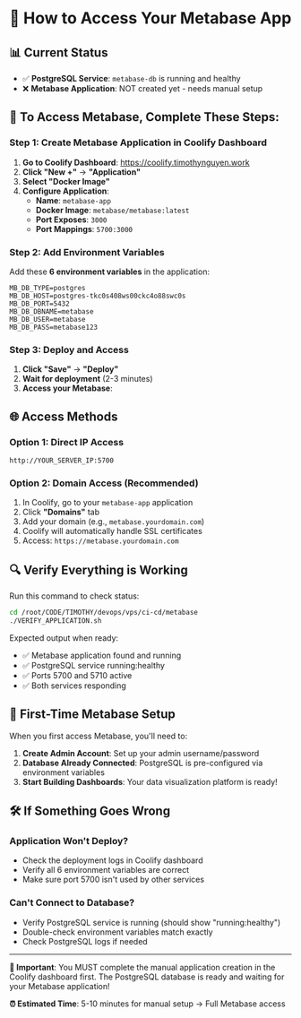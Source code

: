 # 🎯 How to Access Your Metabase App

## 📊 **Current Status**
- ✅ **PostgreSQL Service**: `metabase-db` is running and healthy
- ❌ **Metabase Application**: NOT created yet - needs manual setup

## 🚀 **To Access Metabase, Complete These Steps:**

### Step 1: Create Metabase Application in Coolify Dashboard

1. **Go to Coolify Dashboard**: https://coolify.timothynguyen.work
2. **Click "New +"** → **"Application"** 
3. **Select "Docker Image"**
4. **Configure Application**:
   - **Name**: `metabase-app`
   - **Docker Image**: `metabase/metabase:latest`
   - **Port Exposes**: `3000`
   - **Port Mappings**: `5700:3000`

### Step 2: Add Environment Variables
Add these **6 environment variables** in the application:

```
MB_DB_TYPE=postgres
MB_DB_HOST=postgres-tkc0s408ws00ckc4o88swc0s
MB_DB_PORT=5432
MB_DB_DBNAME=metabase
MB_DB_USER=metabase
MB_DB_PASS=metabase123
```

### Step 3: Deploy and Access

1. **Click "Save"** → **"Deploy"**
2. **Wait for deployment** (2-3 minutes)
3. **Access your Metabase**:

## 🌐 **Access Methods**

### Option 1: Direct IP Access
```
http://YOUR_SERVER_IP:5700
```

### Option 2: Domain Access (Recommended)
1. In Coolify, go to your `metabase-app` application
2. Click **"Domains"** tab
3. Add your domain (e.g., `metabase.yourdomain.com`)
4. Coolify will automatically handle SSL certificates
5. Access: `https://metabase.yourdomain.com`

## 🔍 **Verify Everything is Working**

Run this command to check status:
```bash
cd /root/CODE/TIMOTHY/devops/vps/ci-cd/metabase
./VERIFY_APPLICATION.sh
```

Expected output when ready:
- ✅ Metabase application found and running
- ✅ PostgreSQL service running:healthy  
- ✅ Ports 5700 and 5710 active
- ✅ Both services responding

## 🎉 **First-Time Metabase Setup**

When you first access Metabase, you'll need to:

1. **Create Admin Account**: Set up your admin username/password
2. **Database Already Connected**: PostgreSQL is pre-configured via environment variables
3. **Start Building Dashboards**: Your data visualization platform is ready!

## 🛠️ **If Something Goes Wrong**

### Application Won't Deploy?
- Check the deployment logs in Coolify dashboard
- Verify all 6 environment variables are correct
- Make sure port 5700 isn't used by other services

### Can't Connect to Database?
- Verify PostgreSQL service is running (should show "running:healthy")
- Double-check environment variables match exactly
- Check PostgreSQL logs if needed

---

**🚨 Important**: You MUST complete the manual application creation in the Coolify dashboard first. The PostgreSQL database is ready and waiting for your Metabase application!

**⏰ Estimated Time**: 5-10 minutes for manual setup → Full Metabase access